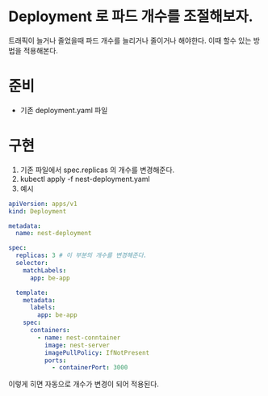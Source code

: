# Deployment 로 파드 개수를 조절해보자.
트래픽이 늘거나 줄었을때 파드 개수를 늘리거나 줄이거나 해야한다. 이때 할수 있는 방법을 적용해본다.

# 준비
- 기존 deployment.yaml 파일

# 구현
1. 기존 파일에서 spec.replicas 의 개수를 변경해준다.
2. kubectl apply -f nest-deployment.yaml
3. 예시
```yaml
apiVersion: apps/v1
kind: Deployment

metadata:
  name: nest-deployment

spec:
  replicas: 3 # 이 부분의 개수를 변경해준다.
  selector:
    matchLabels:
      app: be-app

  template:
    metadata:
      labels:
        app: be-app
    spec:
      containers:
        - name: nest-conntainer
          image: nest-server
          imagePullPolicy: IfNotPresent
          ports:
            - containerPort: 3000
```

이렇게 히면 자동으로 개수가 변경이 되어 적용된다.